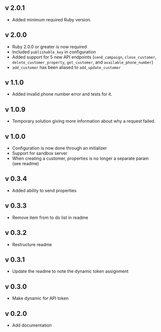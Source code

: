 v 2.0.1
-------
* Added minimum required Ruby version.

v 2.0.0
-------
* Ruby 2.0.0 or greater is now required
* Included `publishable_key` in configuration
* Added support for 5 new API endpoints (`send_campaign`, `close_customer`, `delete_customer_property`, `get_customer`, and `available_phone_number`)
* `add_customer` has been aliased to `add_update_customer`

v 1.1.0
-------
* Added invalid phone number error and tests for it.

v 1.0.9
-------
* Temporary solution giving more information about why a request failed.

v 1.0.0
-------
* Configuration is now done through an initializer
* Support for sandbox server
* When creating a customer, properties is no longer a separate param (see readme)

v 0.3.4
-------
* Added ability to send properties

v 0.3.3
-------
* Remove item from to do list in readme

v 0.3.2
-------
* Restructure readme

v 0.3.1
-------
* Update the readme to note the dynamic token assignment

v 0.3.0
-------
* Make dynamic for API token

v 0.2.0
-------
* Add documentation
